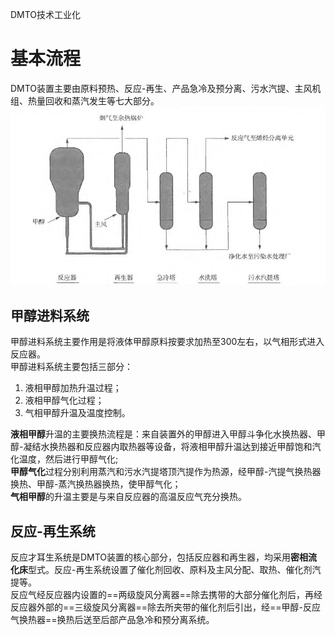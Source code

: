 DMTO技术工业化

# 基本流程

DMTO装置主要由原料预热、反应-再生、产品急冷及预分离、污水汽提、主风机组、热量回收和蒸汽发生等七大部分。     
![DMTO装置工艺流程](img\DMTO装置工艺流程.PNG)   

## 甲醇进料系统
甲醇进料系统主要作用是将液体甲醇原料按要求加热至300左右，以气相形式进入反应器。     
甲醇进料系统主要包括三部分：        

1. 液相甲醇加热升温过程；       
2. 液相甲醇气化过程；     
3. 气相甲醇升温及温度控制。    

**液相甲醇**升温的主要换热流程是：来自装置外的甲醇进入甲醇斗争化水换热器、甲醇-凝结水换热器和反应器内取热器等设备，将液相甲醇升温达到接近甲醇饱和汽化温度，然后进行甲醇气化;    
**甲醇气化**过程分别利用蒸汽和污水汽提塔顶汽提作为热源，经甲醇-汽提气换热器换热、甲醇-蒸汽换热器换热，使甲醇气化；     
**气相甲醇**的升温主要是与来自反应器的高温反应气充分换热。      

## 反应-再生系统

反应才耳生系统是DMTO装置的核心部分，包括反应器和再生器，均采用**密相流化床**型式。反应-再生系统设置了催化剂回收、原料及主风分配、取热、催化剂汽提等。       
反应气经反应器内设置的==两级旋风分离器==除去携带的大部分催化剂后，再经反应器外部的==三级旋风分离器==除去所夹带的催化剂后引出，经==甲醇-反应气换热器==换热后送至后部产品急冷和预分离系统。      

